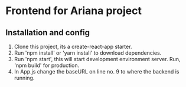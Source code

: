 # Frontend for Ariana project

## Installation and config
1. Clone this project, its a create-react-app starter.
2. Run 'npm install' or 'yarn install' to download dependencies.
3. Run 'npm start', this will start development environment server. Run, 'npm build' for production.
4. In App.js change the baseURL on line no. 9 to where the backend is running. 
